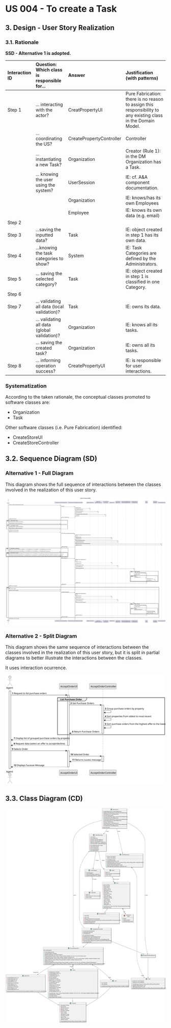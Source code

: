# US 004 - To create a Task 

## 3. Design - User Story Realization 

### 3.1. Rationale

**SSD - Alternative 1 is adopted.**

| Interaction ID | Question: Which class is responsible for...   | Answer                   | Justification (with patterns)                                                                                 |
|:---------------|:----------------------------------------------|:-------------------------|:--------------------------------------------------------------------------------------------------------------|
| Step 1  		     | 	... interacting with the actor?              | CreatPropertyUI          | Pure Fabrication: there is no reason to assign this responsibility to any existing class in the Domain Model. |
| 			  		        | 	... coordinating the US?                     | CreatePropertyController | Controller                                                                                                    |
| 			  		        | 	... instantiating a new Task?                | Organization             | Creator (Rule 1): in the DM Organization has a Task.                                                          |
| 			  		        | ... knowing the user using the system?        | UserSession              | IE: cf. A&A component documentation.                                                                          |
| 			  		        | 							                                       | Organization             | IE: knows/has its own Employees                                                                               |
| 			  		        | 							                                       | Employee                 | IE: knows its own data (e.g. email)                                                                           |
| Step 2  		     | 							                                       |                          |                                                                                                               |
| Step 3  		     | 	...saving the inputted data?                 | Task                     | IE: object created in step 1 has its own data.                                                                |
| Step 4  		     | 	...knowing the task categories to show?      | System                   | IE: Task Categories are defined by the Administrators.                                                        |
| Step 5  		     | 	... saving the selected category?            | Task                     | IE: object created in step 1 is classified in one Category.                                                   |
| Step 6  		     | 							                                       |                          |                                                                                                               |              
| Step 7  		     | 	... validating all data (local validation)?  | Task                     | IE: owns its data.                                                                                            | 
| 			  		        | 	... validating all data (global validation)? | Organization             | IE: knows all its tasks.                                                                                      | 
| 			  		        | 	... saving the created task?                 | Organization             | IE: owns all its tasks.                                                                                       | 
| Step 8  		     | 	... informing operation success?             | CreatePropertyUI         | IE: is responsible for user interactions.                                                                     | 

### Systematization ##

According to the taken rationale, the conceptual classes promoted to software classes are: 

 * Organization
 * Task

Other software classes (i.e. Pure Fabrication) identified: 

 * CreateStoreUI  
 * CreateStoreController


## 3.2. Sequence Diagram (SD)

### Alternative 1 - Full Diagram

This diagram shows the full sequence of interactions between the classes involved in the realization of this user story.

![Sequence Diagram - Full](svg/us004-sequence-diagram-full.svg)

### Alternative 2 - Split Diagram

This diagram shows the same sequence of interactions between the classes involved in the realization of this user story, but it is split in partial diagrams to better illustrate the interactions between the classes.

It uses interaction ocurrence.

![Sequence Diagram - split](svg/us011-sequence-diagram-split.svg)


## 3.3. Class Diagram (CD)

![Class Diagram](svg/us011-class-diagram.svg)